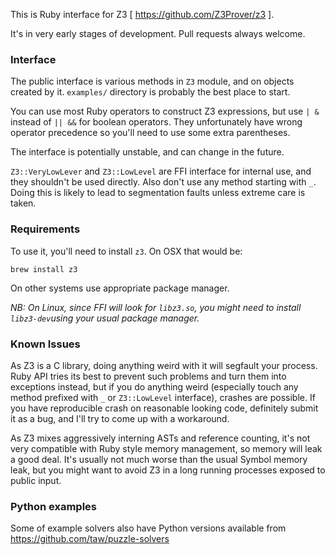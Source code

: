 This is Ruby interface for Z3 [ https://github.com/Z3Prover/z3 ].

It's in very early stages of development. Pull requests always welcome.

### Interface

The public interface is various methods in `Z3` module, and on objects created by it. `examples/` directory is probably the best place to start.

You can use most Ruby operators to construct Z3 expressions, but use `| &` instead of `|| &&` for boolean operators. They unfortunately have wrong operator precedence so you'll need to use some extra parentheses.

The interface is potentially unstable, and can change in the future.

`Z3::VeryLowLever` and `Z3::LowLevel` are FFI interface for internal use, and they shouldn't be used directly. Also don't use any method starting with `_`. Doing this is likely to lead to segmentation faults unless extreme care is taken.

### Requirements

To use it, you'll need to install `z3`. On OSX that would be:

    brew install z3

On other systems use appropriate package manager.

*NB: On Linux, since FFI will look for `libz3.so`, you might need to install `libz3-dev`using your usual package manager.*

### Known Issues

As Z3 is a C library, doing anything weird with it will segfault your process. Ruby API tries its best to prevent such problems and turn them into exceptions instead, but if you do anything weird (especially touch any method prefixed with `_` or `Z3::LowLevel` interface), crashes are possible. If you have reproducible crash on reasonable looking code, definitely submit it as a bug, and I'll try to come up with a workaround.

As Z3 mixes aggressively interning ASTs and reference counting, it's not very compatible with Ruby style memory management, so memory will leak a good deal. It's usually not much worse than the usual Symbol memory leak, but you might want to avoid Z3 in a long running processes exposed to public input.

### Python examples

Some of example solvers also have Python versions available from https://github.com/taw/puzzle-solvers
